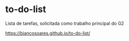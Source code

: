 # to-do-list
Lista de tarefas, solicitada como trabalho principal do G2

https://biancosoares.github.io/to-do-list/
